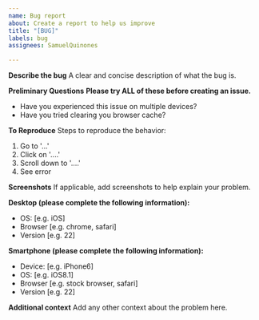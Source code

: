 ```yaml
---
name: Bug report
about: Create a report to help us improve
title: "[BUG]"
labels: bug
assignees: SamuelQuinones

---
```


**Describe the bug**
A clear and concise description of what the bug is.

**Preliminary Questions**
**Please try ALL of these before creating an issue.**
 - Have you experienced this issue on multiple devices?
 - Have you tried clearing you browser cache?

**To Reproduce**
Steps to reproduce the behavior:
1. Go to '...'
2. Click on '....'
3. Scroll down to '....'
4. See error

**Screenshots**
If applicable, add screenshots to help explain your problem.

**Desktop (please complete the following information):**
 - OS: [e.g. iOS]
 - Browser [e.g. chrome, safari]
 - Version [e.g. 22]

**Smartphone (please complete the following information):**
 - Device: [e.g. iPhone6]
 - OS: [e.g. iOS8.1]
 - Browser [e.g. stock browser, safari]
 - Version [e.g. 22]

**Additional context**
Add any other context about the problem here.
